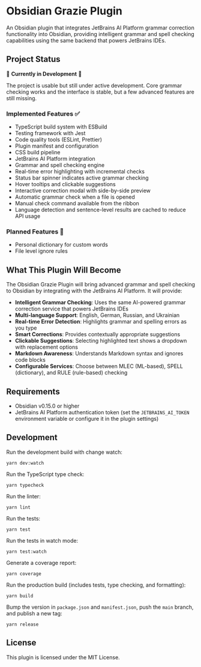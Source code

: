 # Obsidian Grazie Plugin

An Obsidian plugin that integrates JetBrains AI Platform grammar correction functionality into Obsidian, providing intelligent grammar and spell checking capabilities using the same backend that powers JetBrains IDEs.

## Project Status

🚧 **Currently in Development** 🚧

The project is usable but still under active development. Core grammar checking works and the interface is stable, but a few advanced features are still missing.

### Implemented Features ✅

- TypeScript build system with ESBuild
- Testing framework with Jest
- Code quality tools (ESLint, Prettier)
- Plugin manifest and configuration
- CSS build pipeline
- JetBrains AI Platform integration
- Grammar and spell checking engine
- Real-time error highlighting with incremental checks
- Status bar spinner indicates active grammar checking
- Hover tooltips and clickable suggestions
- Interactive correction modal with side-by-side preview
- Automatic grammar check when a file is opened
- Manual check command available from the ribbon
- Language detection and sentence-level results are cached to reduce API usage

### Planned Features 🔄

- Personal dictionary for custom words
- File level ignore rules

## What This Plugin Will Become

The Obsidian Grazie Plugin will bring advanced grammar and spell checking to Obsidian by integrating with the JetBrains AI Platform. It will provide:

- **Intelligent Grammar Checking**: Uses the same AI-powered grammar correction service that powers JetBrains IDEs
- **Multi-language Support**: English, German, Russian, and Ukrainian
- **Real-time Error Detection**: Highlights grammar and spelling errors as you type
- **Smart Corrections**: Provides contextually appropriate suggestions
- **Clickable Suggestions**: Selecting highlighted text shows a dropdown with replacement options
- **Markdown Awareness**: Understands Markdown syntax and ignores code blocks
- **Configurable Services**: Choose between MLEC (ML-based), SPELL (dictionary), and RULE (rule-based) checking

## Requirements

- Obsidian v0.15.0 or higher
- JetBrains AI Platform authentication token (set the `JETBRAINS_AI_TOKEN` environment variable or configure it in the plugin settings)

## Development

Run the development build with change watch:

```shell
yarn dev:watch
```

Run the TypeScript type check:

```shell
yarn typecheck
```

Run the linter:

```shell
yarn lint
```

Run the tests:

```shell
yarn test
```

Run the tests in watch mode:

```shell
yarn test:watch
```

Generate a coverage report:

```shell
yarn coverage
```

Run the production build (includes tests, type checking, and formatting):

```shell
yarn build
```

Bump the version in `package.json` and `manifest.json`, push the `main` branch,
and publish a new tag:

```shell
yarn release
```

## License

This plugin is licensed under the MIT License.
